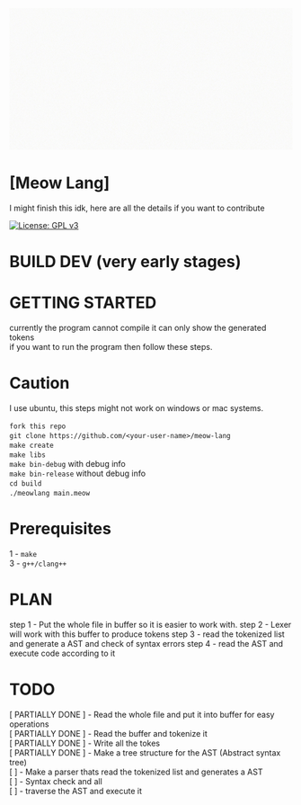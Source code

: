 ![Meow gif](./Meow.gif)

# [Meow Lang]

I might finish this idk, here are all the details if you want to contribute

[![License: GPL v3](https://img.shields.io/badge/License-GPL%20v3-blue.svg)](https://www.gnu.org/licenses/gpl-3.0)

# BUILD DEV (very early stages)

# GETTING STARTED
currently the program cannot compile it can only show the generated tokens<br />
if you want to run the program then follow these steps.

# Caution
I use ubuntu, this steps might not work on windows or mac systems.

`fork this repo`<br />
`git clone https://github.com/<your-user-name>/meow-lang`<br />
`make create`<br />
`make libs`<br />
`make bin-debug` with debug info<br />
`make bin-release` without debug info<br />
`cd build`<br />
`./meowlang main.meow`<br />

# Prerequisites
1 - `make` <br />
3 - `g++/clang++` <br />

# PLAN
step 1 - Put the whole file in buffer so it is easier to work with.
step 2 - Lexer will work with this buffer to produce tokens
step 3 - read the tokenized list and generate a AST and check of syntax errors
step 4 - read the AST and execute code according to it


# TODO
[ PARTIALLY DONE ] - Read the whole file and put it into buffer for easy operations <br />
[ PARTIALLY DONE ] - Read the buffer and tokenize it <br />
[ PARTIALLY DONE ] - Write all the tokes<br />
[ PARTIALLY DONE ] - Make a tree structure for the AST (Abstract syntax tree)<br />
[ ] - Make a parser thats read the tokenized list and generates a AST <br />
[ ] - Syntax check and all <br />
[ ] - traverse the AST and execute it <br />
